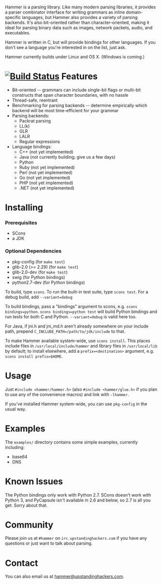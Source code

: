 Hammer is a parsing library. Like many modern parsing libraries, it provides a parser combinator interface for writing grammars as inline domain-specific languages, but Hammer also provides a variety of parsing backends. It's also bit-oriented rather than character-oriented, making it ideal for parsing binary data such as images, network packets, audio, and executables.

Hammer is written in C, but will provide bindings for other languages. If you don't see a language you're interested in on the list, just ask.

Hammer currently builds under Linux and OS X. (Windows is coming.)

[![Build Status](https://travis-ci.org/UpstandingHackers/hammer.png)](https://travis-ci.org/UpstandingHackers/hammer)
Features
========
* Bit-oriented -- grammars can include single-bit flags or multi-bit constructs that span character boundaries, with no hassle
* Thread-safe, reentrant
* Benchmarking for parsing backends -- determine empirically which backend will be most time-efficient for your grammar
* Parsing backends:
  * Packrat parsing
  * LL(k) 
  * GLR 
  * LALR
  * Regular expressions 
* Language bindings: 
  * C++ (not yet implemented)
  * Java (not currently building; give us a few days)
  * Python
  * Ruby (not yet implemented)
  * Perl (not yet implemented)
  * Go (not yet implemented)
  * PHP (not yet implemented)
  * .NET (not yet implemented)

Installing
==========
### Prerequisites
* SCons
* a JDK

### Optional Dependencies
* pkg-config (for `make test`)
* glib-2.0 (>= 2.29) (for `make test`)
* glib-2.0-dev (for `make test`)
* swig (for Python bindings)
* python2.7-dev (for Python bindings)

To build, type `scons`. To run the built-in test suite, type `scons test`. For a debug build, add `--variant=debug`

To build bindings, pass a "bindings" argument to scons, e.g. `scons bindings=python`. `scons bindings=python test` will build Python bindings and run tests for both C and Python. `--variant=debug` is valid here too.

For Java, if jni.h and jni_md.h aren't already somewhere on your include path, prepend
`C_INCLUDE_PATH=/path/to/jdk/include` to that.

To make Hammer available system-wide, use `scons install`. This places include files in `/usr/local/include/hammer` 
and library files in `/usr/local/lib` by default; to install elsewhere, add a `prefix=<destination>` argument, e.g. 
`scons install prefix=$HOME`.

Usage
=====
Just `#include <hammer/hammer.h>` (also `#include <hammer/glue.h>` if you plan to use any of the convenience macros) and link with `-lhammer`.

If you've installed Hammer system-wide, you can use `pkg-config` in the usual way.

Examples
========
The `examples/` directory contains some simple examples, currently including:
* base64
* DNS

Known Issues
============
The Python bindings only work with Python 2.7. SCons doesn't work with Python 3, and PyCapsule isn't available in 2.6 and below, so 2.7 is all you get. Sorry about that.

Community
=========
Please join us at `#hammer` on `irc.upstandinghackers.com` if you have any questions or just want to talk about parsing.

Contact
=======
You can also email us at <hammer@upstandinghackers.com>.
